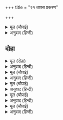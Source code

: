 +++
title = "२१ तापस प्रकरण"

+++


<details><summary>मूल (चौपाई)</summary>

तेहि अवसर एक तापसु आवा।  
तेजपुंज लघुबयस सुहावा॥  
कबिअलखितगतिबेषु बिरागी।  
मन क्रम बचन राम अनुरागी॥
</details>

<details><summary>अनुवाद (हिन्दी)</summary>

त्याचवेळी एक तापसी तेथे आला. तो तेजःपुंज, लहान वयाचा आणि सुंदर होता. तो कवी होता पण आपला परिचय देऊ इच्छित नव्हता. तो बैराग्याच्या वेषात होता आणि मन-वचन-कर्माने श्रीरामांचा भक्त होता.॥ ४॥  
(हा तापसाचा प्रसंग प्रक्षिप्त असावा, असे काही टीकाकारांचे मत आहे. परंतु हा प्रसंग सर्व प्राचीन प्रतींमध्ये आहे. गोस्वामी तुलसीदास हे अनुभवी होते. हा प्रसंग आणण्याचे काय रहस्य आहे, हे समजत नाही. त्या तापसाला ‘कबि अलखित गती’ म्हटले आहे. कोण ते निश्चितपणे सांगता येत नाही. आमच्या मते तो तापस हा हनुमान किंवा स्वतः ध्यानस्थ तुलसीदास असावेत.)
</details>

## दोहा


<details><summary>मूल (दोहा)</summary>

सजल नयन तन पुलकि निज इष्टदेउ पहिचानि।  
परेउ दंड जिमि धरनितल दसा न जाइ बखानि॥ ११०॥
</details>

<details><summary>अनुवाद (हिन्दी)</summary>

आपल्या इष्टदेवास पाहून त्याच्या नेत्रांतून पाणी वाहू लागले. शरीर पुलकित झाले आणि त्याने पृथ्वीवर लोटांगण घातले. त्याच्या प्रेमविव्हळ दशेचे वर्णन करणे कठीण होते.॥ ११०॥
</details>

<details><summary>मूल (चौपाई)</summary>

राम सप्रेम पुलकि उर लावा।  
परम रंक जनु पारसु पावा॥  
मनहुँ प्रेमु परमारथु दोऊ।  
मिलत धरें तन कह सबु कोऊ॥
</details>

<details><summary>अनुवाद (हिन्दी)</summary>

श्रीरामांनी त्याला प्रेमाने हृदयाशी धरले. त्याला इतका आनंद झाला की, महादरिद्री माणसाला परीस लाभावा. पाहणारे सर्वजण म्हणू लागले की, जणू प्रेम व परमार्थ हे दोघे साकार होऊन भेटत आहेत.॥ १॥
</details>

<details><summary>मूल (चौपाई)</summary>

बहुरिलखन पायन्हसोइ लागा।  
लीन्ह उठाइ उमगि अनुरागा॥  
पुनि सियचरनधूरिधरि सीसा।  
जननि जानि सिसु दीन्हि असीसा॥
</details>

<details><summary>अनुवाद (हिन्दी)</summary>

मग तो तपस्वी लक्ष्मणांच्या चरणी लागला. त्याने प्रेमभवाने त्याला उठवले. नंतर त्याने सीतेची चरण-धूळ आपल्या मस्तकी धारण केली. सीता मातेनेही त्याला आपले लहान मूल समजून आशीर्वाद दिला.॥ २॥
</details>

<details><summary>मूल (चौपाई)</summary>

कीन्ह निषाद दंडवत तेही।  
मिलेउ मुदित लखि राम सनेही॥  
पिअत नयन पुट रूपु पियूषा।  
मुदित सुअसनु पाइ जिमि भूखा॥
</details>

<details><summary>अनुवाद (हिन्दी)</summary>

त्यानंतर निषादराजाने त्याला दंडवत घातला. श्रीरामांचा भक्त समजून तो निषादाला आनंदाने भेटला. तो तपस्वी आपल्या नेत्ररूपी द्रोणांनी श्रीरामांच्या सौंदर्याचे पान करू लागला आणि इतका आनंदित झाला की, एखादा भुकेला माणूस सुंदर भोजन मिळाल्यावर होतो तसा.॥ ३॥
</details>

<details><summary>मूल (चौपाई)</summary>

तेपितु मातु कहहु सखि कैसे।  
जिन्ह पठए बन बालक ऐसे॥  
राम लखन सियरूपु निहारी।  
होहिं सनेह बिकल नर नारी॥
</details>

<details><summary>अनुवाद (हिन्दी)</summary>

इकडे गावातील स्त्रिया म्हणत होत्या की, ‘हे सखी, ते माता-पिता किती निष्ठुर आहेत, ज्यांनी अशा सुंदर सुकुमार बालकांना वनात धाडले?’ श्रीराम, लक्ष्मण आणि सीता यांचे रूप पाहून सर्व स्त्री-पुरुष प्रेमाने व्याकूळ होत.॥ ४॥
</details>
